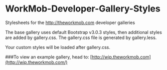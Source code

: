 WorkMob-Developer-Gallery-Styles
================================

Stylesheets for the http://theworkmob.com developer galleries

The base gallery uses default Bootstrap v3.0.3 styles, then additional styles are added by gallery.css. The gallery.css file is generated by gallery.less. 

Your custom styles will be loaded after gallery.css. 

###To view an example gallery, head to: [http://wip.theworkmob.com](http://wip.theworkmob.com/)
